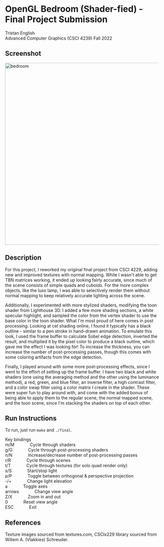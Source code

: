 # OpenGL Bedroom (Shader-fied) - Final Project Submission
Tristan English\
Advanced Computer Graphics (CSCI 4239) Fall 2022

## Screenshot

<img width="595" alt="bedroom" src="https://user-images.githubusercontent.com/71680462/230977126-93a92f38-7d58-4bca-bea2-6badbbcfd371.png">

## Description

For this project, I reworked my original final project from CSCI 4229, adding new and improved textures with normal mapping. 
While I wasn't able to get TBN matrices working, it ended up looking fairly accurate, since much of the scene consists of simple quads and cuboids. 
For the more complex objects, like the luxo lamp, I was able to selectively render them without normal mapping to keep relatively accurate lighting across the scene.

Additionally, I experimented with more stylized shaders, modifying the toon shader from Lighthouse 3D. I added a few more shading sections, a white specular highlight, and sampled the color from the vertex shader to use the base color in the toon shader. 
What I'm most proud of here comes in post processing. Looking at cel shading online, I found it typically has a black outline - similar to a pen stroke in hand-drawn animation. 
To emulate this look, I used the frame buffer to calculate Sobel edge detection, inverted the result, and multiplied it by the pixel color to produce a black outline, which gave me the effect I was looking for! 
To increase the thickness, you can increase the number of post-processing passes, though this comes with some coloring artifacts from the edge detection.

Finally, I played around with some more post-processing effects, since I went to the effort of setting up the frame buffer. 
I have two black and white shaders (one using the averaging method and the other using the luminance method), a red, green, and blue filter, an inverse filter, a high contrast filter, and a color swap filter using a color matrix I create in the shader. 
These were super fun to play around with, and come with the added bonus of being able to apply them to the regular scene, the normal mapped scene, and the toon scene, since I'm stacking the shaders on top of each other.


## Run Instructions

To run, just run `make` and `./final`.

Key bindings\
  m/M &nbsp; &nbsp; &nbsp; &nbsp; &nbsp; &nbsp; Cycle through shaders\
  g/G &nbsp; &nbsp; &nbsp; &nbsp; &nbsp; &nbsp; Cycle through post-processing shaders\
  n/N &nbsp; &nbsp; &nbsp; &nbsp; &nbsp; &nbsp; Increase/decrease number of post-processing passes\
  r/R &nbsp; &nbsp; &nbsp; &nbsp; &nbsp; &nbsp; Cycle through scenes\
  t/T &nbsp; &nbsp; &nbsp; &nbsp; &nbsp; &nbsp; Cycle through textures (for solo quad render only)\
  s/S &nbsp; &nbsp; &nbsp; &nbsp; &nbsp; &nbsp; Start/stop light\
  p/P &nbsp; &nbsp; &nbsp; &nbsp; &nbsp; &nbsp; Toggle between orthogonal & perspective projection\
  -/+ &nbsp; &nbsp; &nbsp; &nbsp; &nbsp; &nbsp; Change light elevation\
  a &nbsp; &nbsp; &nbsp; &nbsp; &nbsp; &nbsp; Toggle axes\
  arrows &nbsp; &nbsp; &nbsp; &nbsp; &nbsp; &nbsp; Change view angle\
  Z/X &nbsp; &nbsp; &nbsp; &nbsp; &nbsp; &nbsp; Zoom in and out\
  0 &nbsp; &nbsp; &nbsp; &nbsp; &nbsp; &nbsp; Reset view angle\
  ESC &nbsp; &nbsp; &nbsp; &nbsp; &nbsp; &nbsp; Exit
  
## References
Texture images sourced from textures.com, CSCIx229 library sourced from Willem A. (Vlakkies) Schreuder.

